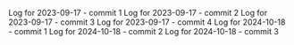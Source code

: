 Log for 2023-09-17 - commit 1
Log for 2023-09-17 - commit 2
Log for 2023-09-17 - commit 3
Log for 2023-09-17 - commit 4
Log for 2024-10-18 - commit 1
Log for 2024-10-18 - commit 2
Log for 2024-10-18 - commit 3
